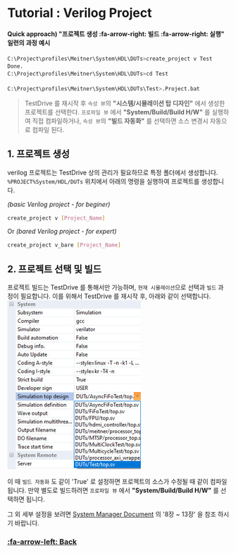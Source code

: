 # Tutorial : Verilog Project

#### Quick approach) "프로젝트 생성 :fa-arrow-right: 빌드 :fa-arrow-right: 실행" 일련의 과정 예시
```bash
C:\Project\profiles\Meitner\System\HDL\DUTs>create_project v Test
Done.
C:\Project\profiles\Meitner\System\HDL\DUTs>cd Test

C:\Project\profiles\Meitner\System\HDL\DUTs\Test>.Project.bat
```
> TestDrive 를 재시작 후 `속성 뷰`의 **"시스템/시뮬레이션 탑 디자인"** 에서 생성한 프로젝트를 선택한다.
`프로파일 뷰` 에서 **"System/Build/Build H/W"** 를 실행하여 직접 컴파일하거나,
`속성 뷰`의 **"빌드 자동화"** 를 선택하면 소스 변경시 자동으로 컴파일 된다.

## 1. 프로젝트 생성
verilog 프로젝트는 TestDrive 상의 관리가 필요하므로 특정 폴더에서 생성합니다.
`%PROJECT%System/HDL/DUTs` 위치에서 아래의 명령을 실행하여 프로젝트를 생성합니다.

*(basic Verilog project - for beginer)*
```bash
create_project v [Project_Name]
```
Or
*(bared Verilog project - for expert)*
```bash
create_project v_bare [Project_Name]
```

## 2. 프로젝트 선택 및 빌드
프로젝트 빌드는 TestDrive 를 통해서만 가능하며,
`현재 시뮬레이션`으로 선택과 `빌드` 과정이 필요합니다.
이를 위해서 TestDrive 를 재시작 후, 아래와 같이 선택합니다.
![project_v_select](img/project_v_select.jpg)

이 때 `빌드 자동화` 도 같이 'True' 로 설정하면 프로젝트의 소스가 수정될 때 같이 컴파일 됩니다.
만약 별도로 빌드하려면 `프로파일 뷰` 에서 **"System/Build/Build H/W"** 를 선택하면 됩니다.

그 외 세부 설정을 보려면 [System Manager Document](?Document_SystemManager.md) 의 '8장 ~ 13장' 을 참조 하시기 바랍니다.

### [:fa-arrow-left: Back](?top.md)
